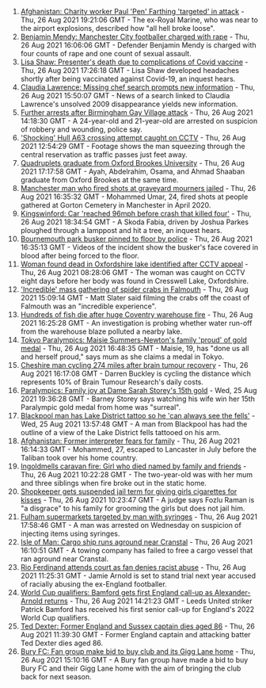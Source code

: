 1. [Afghanistan: Charity worker Paul 'Pen' Farthing 'targeted' in attack](https://www.bbc.co.uk/news/uk-england-beds-bucks-herts-58345074?at_medium=RSS&at_campaign=KARANGA) - Thu, 26 Aug 2021 19:21:06 GMT - The ex-Royal Marine, who was near to the airport explosions, described how "all hell broke loose".
2. [Benjamin Mendy: Manchester City footballer charged with rape](https://www.bbc.co.uk/news/uk-england-manchester-58348288?at_medium=RSS&at_campaign=KARANGA) - Thu, 26 Aug 2021 16:06:06 GMT - Defender Benjamin Mendy is charged with four counts of rape and one count of sexual assault.
3. [Lisa Shaw: Presenter's death due to complications of Covid vaccine](https://www.bbc.co.uk/news/uk-england-tyne-58330796?at_medium=RSS&at_campaign=KARANGA) - Thu, 26 Aug 2021 17:26:18 GMT - Lisa Shaw developed headaches shortly after being vaccinated against Covid-19, an inquest hears.
4. [Claudia Lawrence: Missing chef search prompts new information](https://www.bbc.co.uk/news/uk-england-york-north-yorkshire-58344715?at_medium=RSS&at_campaign=KARANGA) - Thu, 26 Aug 2021 15:50:07 GMT - News of a search linked to Claudia Lawrence's unsolved 2009 disappearance yields new information.
5. [Further arrests after Birmingham Gay Village attack](https://www.bbc.co.uk/news/uk-england-birmingham-58345367?at_medium=RSS&at_campaign=KARANGA) - Thu, 26 Aug 2021 14:18:30 GMT - A 24-year-old and 21-year-old are arrested on suspicion of robbery and wounding, police say.
6. ['Shocking' Hull A63 crossing attempt caught on CCTV](https://www.bbc.co.uk/news/uk-england-humber-58345196?at_medium=RSS&at_campaign=KARANGA) - Thu, 26 Aug 2021 12:54:29 GMT - Footage shows the man squeezing through the central reservation as traffic passes just feet away.
7. [Quadruplets graduate from Oxford Brookes University](https://www.bbc.co.uk/news/uk-england-oxfordshire-58340819?at_medium=RSS&at_campaign=KARANGA) - Thu, 26 Aug 2021 17:17:58 GMT - Ayah, Abdelrahim, Osama, and Ahmad Shaaban graduate from Oxford Brookes at the same time.
8. [Manchester man who fired shots at graveyard mourners jailed](https://www.bbc.co.uk/news/uk-england-manchester-58348019?at_medium=RSS&at_campaign=KARANGA) - Thu, 26 Aug 2021 16:35:32 GMT - Mohammed Umar, 24, fired shots at people gathered at Gorton Cemetery in Manchester in April 2020.
9. [Kingswinford: Car 'reached 96mph before crash that killed four'](https://www.bbc.co.uk/news/uk-england-birmingham-58346494?at_medium=RSS&at_campaign=KARANGA) - Thu, 26 Aug 2021 18:34:54 GMT - A Skoda Fabia, driven by Joshua Parkes ploughed through a lamppost and hit a tree, an inquest hears.
10. [Bournemouth park busker pinned to floor by police](https://www.bbc.co.uk/news/uk-england-dorset-58347979?at_medium=RSS&at_campaign=KARANGA) - Thu, 26 Aug 2021 16:35:13 GMT - Videos of the incident show the busker's face covered in blood after being forced to the floor.
11. [Woman found dead in Oxfordshire lake identified after CCTV appeal](https://www.bbc.co.uk/news/uk-england-oxfordshire-58340568?at_medium=RSS&at_campaign=KARANGA) - Thu, 26 Aug 2021 08:28:06 GMT - The woman was caught on CCTV eight days before her body was found in Cresswell Lake, Oxfordshire.
12. ['Incredible' mass gathering of spider crabs in Falmouth](https://www.bbc.co.uk/news/uk-england-cornwall-58346707?at_medium=RSS&at_campaign=KARANGA) - Thu, 26 Aug 2021 15:09:14 GMT - Matt Slater said filming the crabs off the coast of Falmouth was an "incredible experience".
13. [Hundreds of fish die after huge Coventry warehouse fire](https://www.bbc.co.uk/news/uk-england-coventry-warwickshire-58348849?at_medium=RSS&at_campaign=KARANGA) - Thu, 26 Aug 2021 16:25:28 GMT - An investigation is probing whether water run-off from the warehouse blaze polluted a nearby lake.
14. [Tokyo Paralympics: Maisie Summers-Newton's family 'proud' of gold medal](https://www.bbc.co.uk/news/uk-england-northamptonshire-58349262?at_medium=RSS&at_campaign=KARANGA) - Thu, 26 Aug 2021 16:48:35 GMT - Maisie, 19, has "done us all and herself proud," says mum as she claims a medal in Tokyo.
15. [Cheshire man cycling 274 miles after brain tumour recovery](https://www.bbc.co.uk/news/uk-england-merseyside-58345349?at_medium=RSS&at_campaign=KARANGA) - Thu, 26 Aug 2021 16:17:08 GMT - Darren Buckley is cycling the distance which represents 10% of Brain Tumour Research's daily costs.
16. [Paralympics: Family joy at Dame Sarah Storey's 15th gold](https://www.bbc.co.uk/news/uk-england-manchester-58332983?at_medium=RSS&at_campaign=KARANGA) - Wed, 25 Aug 2021 19:36:28 GMT - Barney Storey says watching his wife win her 15th Paralympic gold medal from home was "surreal".
17. [Blackpool man has Lake District tattoo so he 'can always see the fells'](https://www.bbc.co.uk/news/uk-england-cumbria-58333283?at_medium=RSS&at_campaign=KARANGA) - Wed, 25 Aug 2021 13:57:48 GMT - A man from Blackpool has had the outline of a view of the Lake District fells tattooed on his arm.
18. [Afghanistan: Former interpreter fears for family](https://www.bbc.co.uk/news/uk-england-lancashire-58342589?at_medium=RSS&at_campaign=KARANGA) - Thu, 26 Aug 2021 16:14:33 GMT - Mohammed, 27, escaped to Lancaster in July before the Taliban took over his home country.
19. [Ingoldmells caravan fire: Girl who died named by family and friends](https://www.bbc.co.uk/news/uk-england-lincolnshire-58341567?at_medium=RSS&at_campaign=KARANGA) - Thu, 26 Aug 2021 10:22:28 GMT - The two-year-old was with her mum and three siblings when fire broke out in the static home.
20. [Shopkeeper gets suspended jail term for giving girls cigarettes for kisses](https://www.bbc.co.uk/news/uk-england-gloucestershire-58340121?at_medium=RSS&at_campaign=KARANGA) - Thu, 26 Aug 2021 10:23:47 GMT - A judge says Fozlu Raman is "a disgrace" to his family for grooming the girls but does not jail him.
21. [Fulham supermarkets targeted by man with syringes](https://www.bbc.co.uk/news/uk-58338121?at_medium=RSS&at_campaign=KARANGA) - Thu, 26 Aug 2021 17:58:46 GMT - A man was arrested on Wednesday on suspicion of injecting items using syringes.
22. [Isle of Man: Cargo ship runs aground near Cranstal](https://www.bbc.co.uk/news/world-europe-isle-of-man-58342316?at_medium=RSS&at_campaign=KARANGA) - Thu, 26 Aug 2021 16:10:51 GMT - A towing company has failed to free a cargo vessel that ran aground near Cranstal.
23. [Rio Ferdinand attends court as fan denies racist abuse](https://www.bbc.co.uk/news/uk-england-birmingham-58343281?at_medium=RSS&at_campaign=KARANGA) - Thu, 26 Aug 2021 11:25:31 GMT - Jamie Arnold is set to stand trial next year accused of racially abusing the ex-England footballer.
24. [World Cup qualifiers: Bamford gets first England call-up as Alexander-Arnold returns](https://www.bbc.co.uk/sport/football/58345316?at_medium=RSS&at_campaign=KARANGA) - Thu, 26 Aug 2021 14:21:23 GMT - Leeds United striker Patrick Bamford has received his first senior call-up for England's 2022 World Cup qualifiers.
25. [Ted Dexter: Former England and Sussex captain dies aged 86](https://www.bbc.co.uk/sport/cricket/58337771?at_medium=RSS&at_campaign=KARANGA) - Thu, 26 Aug 2021 11:39:30 GMT - Former England captain and attacking batter Ted Dexter dies aged 86.
26. [Bury FC: Fan group make bid to buy club and its Gigg Lane home](https://www.bbc.co.uk/sport/football/58347190?at_medium=RSS&at_campaign=KARANGA) - Thu, 26 Aug 2021 15:10:16 GMT - A Bury fan group have made a bid to buy Bury FC and their Gigg Lane home with the aim of bringing the club back for next season.
